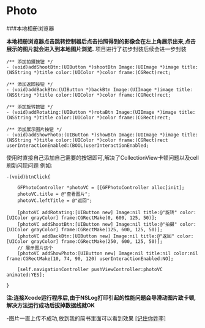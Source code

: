 # Photo
###本地相册浏览器

**本地相册浏览器点击跳转控制器后点击拍照得到的影像会在左上角展示出来,点击展示的图片就会进入到本地图片浏览.**
项目进行了初步封装后续会进一步封装
```
/** 添加拍摄按钮 */
- (void)addShootBtn:(UIButton *)shootBtn Image:(UIImage *)image title:(NSString *)title color:(UIColor *)color frame:(CGRect)rect;

/** 添加返回按钮 */
- (void)addBackBtn:(UIButton *)backBtn Image:(UIImage *)image title:(NSString *)title color:(UIColor *)color frame:(CGRect)rect;

/** 添加旋转按钮 */
- (void)addRotating:(UIButton *)rotaBtn Image:(UIImage *)image title:(NSString *)title color:(UIColor *)color frame:(CGRect)rect;

/** 添加展示图片按钮 */
- (void)addShowPhoto:(UIButton *)showBtn Image:(UIImage *)image title:(NSString *)title color:(UIColor *)color frame:(CGRect)rect userInteractionEnabled:(BOOL)userInteractionEnabled;
```
使用时直接自己添加自己需要的按钮即可,解决了CollectionView卡顿问题以及cell 刷新闪现问题
例如:
```
-(void)btnClick{
    
    GFPhotoController *photoVC = [[GFPhotoController alloc]init];
    photoVC.title = @"查看图片";
    photoVC.leftTitle = @"返回";
    
    [photoVC addRotating:[UIButton new] Image:nil title:@"旋转" color:[UIColor grayColor] frame:CGRectMake(0, 600, 125, 50)];
    [photoVC addShootBtn:[UIButton new] Image:nil title:@"拍摄" color:[UIColor grayColor] frame:CGRectMake(125, 600, 125, 50)];
    [photoVC addBackBtn:[UIButton new] Image:nil title:@"返回" color:[UIColor grayColor] frame:CGRectMake(250, 600, 125, 50)];
    // 展示图片这个
    [photoVC addShowPhoto:[UIButton new] Image:nil title:nil color:nil frame:CGRectMake(10, 74, 90, 120) userInteractionEnabled:NO];

    [self.navigationController pushViewController:photoVC animated:YES];

}
```
**注:连接Xcode运行程序后,由于NSLog打印引起的性能问题会导滑动图片致卡顿,解决方法运行成功后拔掉数据线就OK**

-图片一直上传不成功,放到我的简书里面可以看到效果
<a href = "http://www.jianshu.com/writer#/notebooks/3107466/notes/8058119">[记住你姓李]
